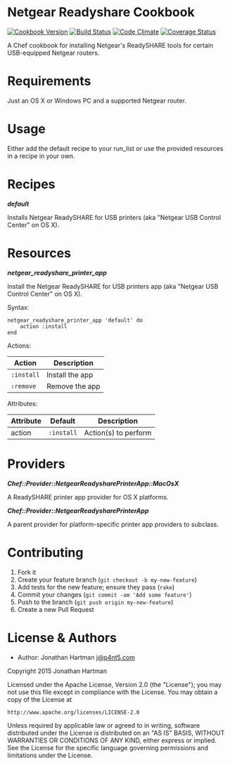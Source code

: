 Netgear Readyshare Cookbook
===========================
[![Cookbook Version](https://img.shields.io/cookbook/v/netgear-readyshare.svg)][cookbook]
[![Build Status](https://img.shields.io/travis/RoboticCheese/netgear-readyshare-chef.svg)][travis]
[![Code Climate](https://img.shields.io/codeclimate/github/RoboticCheese/netgear-readyshare-chef.svg)][codeclimate]
[![Coverage Status](https://img.shields.io/coveralls/RoboticCheese/netgear-readyshare-chef.svg)][coveralls]

[cookbook]: https://supermarket.chef.io/cookbooks/netgear-readyshare
[travis]: https://travis-ci.org/RoboticCheese/netgear-readyshare-chef
[codeclimate]: https://codeclimate.com/github/RoboticCheese/netgear-readyshare-chef
[coveralls]: https://coveralls.io/r/RoboticCheese/netgear-readyshare-chef

A Chef cookbook for installing Netgear's ReadySHARE tools for certain
USB-equipped Netgear routers.

Requirements
============

Just an OS X or Windows PC and a supported Netgear router.

Usage
=====

Either add the default recipe to your run_list or use the provided resources in
a recipe in your own.

Recipes
=======

***default***

Installs Netgear ReadySHARE for USB printers (aka "Netgear USB Control Center"
on OS X).

Resources
=========

***netgear_readyshare_printer_app***

Install the Netgear ReadySHARE for USB printers app (aka "Netgear USB Control
Center" on OS X).

Syntax:

    netgear_readyshare_printer_app 'default' do
        action :install
    end

Actions:

| Action     | Description     |
|------------|-----------------|
| `:install` | Install the app |
| `:remove`  | Remove the app  |

Attributes:

| Attribute  | Default        | Description          |
|------------|----------------|----------------------|
| action     | `:install`     | Action(s) to perform |

Providers
=========

***Chef::Provider::NetgearReadysharePrinterApp::MacOsX***

A ReadySHARE printer app provider for OS X platforms.

***Chef::Provider::NetgearReadysharePrinterApp***

A parent provider for platform-specific printer app providers to subclass.

Contributing
============

1. Fork it
2. Create your feature branch (`git checkout -b my-new-feature`)
3. Add tests for the new feature; ensure they pass (`rake`)
4. Commit your changes (`git commit -am 'Add some feature'`)
5. Push to the branch (`git push origin my-new-feature`)
6. Create a new Pull Request

License & Authors
=================
- Author: Jonathan Hartman <j@p4nt5.com>

Copyright 2015 Jonathan Hartman

Licensed under the Apache License, Version 2.0 (the "License");
you may not use this file except in compliance with the License.
You may obtain a copy of the License at

    http://www.apache.org/licenses/LICENSE-2.0

Unless required by applicable law or agreed to in writing, software
distributed under the License is distributed on an "AS IS" BASIS,
WITHOUT WARRANTIES OR CONDITIONS OF ANY KIND, either express or implied.
See the License for the specific language governing permissions and
limitations under the License.
